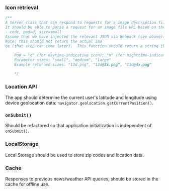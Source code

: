 


### Icon retrieval
```javascript
/**
A Server class that can respond to requests for a image description file.
It should be able to parse a request for an image file URL based on three parameters:
- code, pod=d, size=small
Assume that we have injected the relevant JSON via Webpack (see above).
Note: this should not return the actual ima
ge (that step can come later).  This function should return a string that is the URL for accessing the image file from https://openweathermap.org/img/wn/11d.png.
	
    Pod = "d" (for daytime-indicative icon); "n" (for nighttime-indicative icon)
    Parameter sizes: "small", "medium", "large"
    Example returned sizes: "13d.png", "13d@2x.png", "13d@4x.png"

    */
```


### Location API
The app should determine the current user's latitude and longitude using device geolocation data:
<code>navigator.geolocation.getCurrentPosition()</code>.


### <code>onSubmit()</code>
Should be refactored so that application initialization is independent of <code>onSubmit()</code>.

### LocalStorage
Local Storage should be used to store zip codes and location data.

### Cache
Responses to previous news/weather API queries, should be stored in the cache for offline use.




